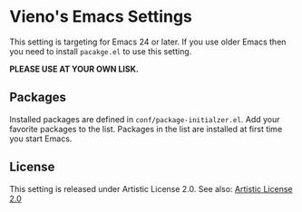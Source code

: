 # Vieno's Emacs Settings
This setting is targeting for Emacs 24 or later. If you use older Emacs then you need to install `pacakge.el` to use this setting.

**PLEASE USE AT YOUR OWN LISK.**

## Packages
Installed packages are defined in `conf/package-initialzer.el`. Add your favorite packages to the list. Packages in the list are installed at first time you start Emacs.

## License
This setting is released under Artistic License 2.0. See also: [Artistic License 2.0](http://opensource.org/licenses/Artistic-2.09)
